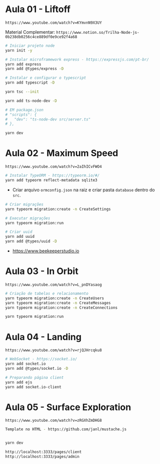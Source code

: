 # Aula 01 - Liftoff

`https://www.youtube.com/watch?v=KYmvnN9X3UY`

Material Complementar: `https://www.notion.so/Trilha-Node-js-0b238db0256c4ce889df0e9ce92f4a68`

```bash
# Iniciar projeto node
yarn init -y

# Instalar microframework express - https://expressjs.com/pt-br/
yarn add express
yarn add @types/express -D
```

```bash
# Instalar e configurar o typescript
yarn add typescript -D

yarn tsc --init

yarn add ts-node-dev -D

# EM package.json
# "scripts": {
#   "dev": "ts-node-dev src/server.ts"
# },

yarn dev
```

# Aula 02 - Maximum Speed

`https://www.youtube.com/watch?v=2aIhICvFWO4`

```bash
# Instalar TypeORM - https://typeorm.io/#/
yarn add typeorm reflect-metadata sqlite3
```

- Criar arquivo `ormconfig.json` na raiz e criar pasta `database` dentro do `src`.

```bash
# Criar migrações
yarn typeorm migration:create -n CreateSettings

# Executar migrações
yarn typeorm migration:run

# Criar uuid
yarn add uuid
yarn add @types/uuid -D
```

- https://www.beekeeperstudio.io

# Aula 03 - In Orbit

`https://www.youtube.com/watch?v=L_pnDYasaog`

```bash
# Criação de tabelas e relacionamento
yarn typeorm migration:create -n CreateUsers
yarn typeorm migration:create -n CreateMessages
yarn typeorm migration:create -n CreateConnections

yarn typeorm migration:run
```

# Aula 04 - Landing

`https://www.youtube.com/watch?v=rjQJHrcqku8`

```bash
# WebSocket - https://socket.io/
yarn add socket.io
yarn add @types/socket.io -D
```

```bash
# Preparando página client
yarn add ejs
yarn add socket.io-client
```

# Aula 05 - Surface Exploration

`https://www.youtube.com/watch?v=zRGXhZmDHG8`

```bash
Template no HTML - https://github.com/janl/mustache.js


yarn dev

http://localhost:3333/pages/client
http://localhost:3333/pages/admin
```
